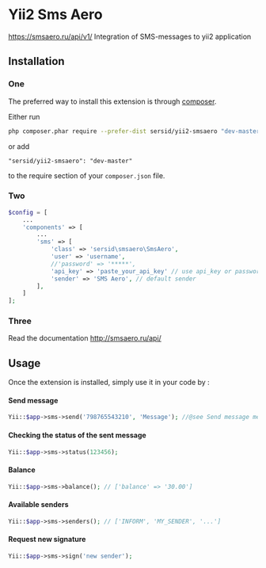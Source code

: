Yii2 Sms Aero
======
https://smsaero.ru/api/v1/
Integration of SMS-messages to yii2 application

Installation
------------

### One
The preferred way to install this extension is through [composer](http://getcomposer.org/download/).

Either run

```sh
php composer.phar require --prefer-dist sersid/yii2-smsaero "dev-master"
```

or add

```
"sersid/yii2-smsaero": "dev-master"
```

to the require section of your `composer.json` file.



### Two

```php
$config = [
    ...
    'components' => [
        ...
        'sms' => [
            'class' => 'sersid\smsaero\SmsAero',
            'user' => 'username',
            //'password' => '*****',
            'api_key' => 'paste_your_api_key' // use api_key or password
            'sender' => 'SMS Aero', // default sender
        ],
    ]
];
```

### Three
Read the documentation
http://smsaero.ru/api/



Usage
-----

Once the extension is installed, simply use it in your code by  :

#### Send message
```php
Yii::$app->sms->send('798765543210', 'Message'); //@see Send message method
```

#### Checking the status of the sent message
```php
Yii::$app->sms->status(123456);
```

#### Balance
```php
Yii::$app->sms->balance(); // ['balance' => '30.00']
```

#### Available senders
```php
Yii::$app->sms->senders(); // ['INFORM', 'MY_SENDER', '...']
```

#### Request new signature
```php
Yii::$app->sms->sign('new sender');
```